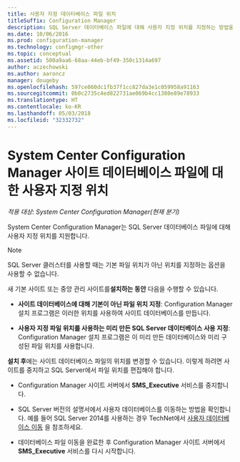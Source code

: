 ```yaml
---
title: 사용자 지정 데이터베이스 파일 위치
titleSuffix: Configuration Manager
description: SQL Server 데이터베이스 파일에 대해 사용자 지정 위치를 지정하는 방법을 알아봅니다.
ms.date: 10/06/2016
ms.prod: configuration-manager
ms.technology: configmgr-other
ms.topic: conceptual
ms.assetid: 500a9aa6-68aa-44eb-bf49-350c1314a697
author: aczechowski
ms.author: aaroncz
manager: dougeby
ms.openlocfilehash: 597ce060dc1fb37f1cc827da3e1c059958a91163
ms.sourcegitcommit: 0b0c2735c4ed822731ae069b4cc1380e89e78933
ms.translationtype: HT
ms.contentlocale: ko-KR
ms.lasthandoff: 05/03/2018
ms.locfileid: "32332732"
---
```

# <a name="custom-locations-for-system-center-configuration-manager-site-database-files"></a>System Center Configuration Manager 사이트 데이터베이스 파일에 대한 사용자 지정 위치

*적용 대상: System Center Configuration Manager(현재 분기)*

 System Center Configuration Manager는 SQL Server 데이터베이스 파일에 대해 사용자 지정 위치를 지원합니다.  

> [!NOTE]  
>  SQL Server 클러스터를 사용할 때는 기본 파일 위치가 아닌 위치를 지정하는 옵션을 사용할 수 없습니다.  

 새 기본 사이트 또는 중앙 관리 사이트를**설치하는 동안** 다음을 수행할 수 있습니다.  

-   **사이트 데이터베이스에 대해 기본이 아닌 파일 위치 지정**: Configuration Manager 설치 프로그램은 이러한 위치를 사용하여 사이트 데이터베이스를 만듭니다.  

-   **사용자 지정 파일 위치를 사용하는 미리 만든 SQL Server 데이터베이스 사용 지정**:  Configuration Manager 설치 프로그램은 이 미리 만든 데이터베이스와 미리 구성된 파일 위치를 사용합니다.  

**설치 후**에는 사이트 데이터베이스 파일의 위치를 변경할 수 있습니다. 이렇게 하려면 사이트를 중지하고 SQL Server에서 파일 위치를 편집해야 합니다.  

-   Configuration Manager 사이트 서버에서 **SMS_Executive** 서비스를 중지합니다.  

-   SQL Server 버전의 설명서에서 사용자 데이터베이스를 이동하는 방법을 확인합니다. 예를 들어 SQL Server 2014를 사용하는 경우 TechNet에서 [사용자 데이터베이스 이동](https://technet.microsoft.com/library/ms345483\(v=sql.120\).aspx) 을 참조하세요.  

-   데이터베이스 파일 이동을 완료한 후 Configuration Manager 사이트 서버에서 **SMS_Executive** 서비스를 다시 시작합니다.  
